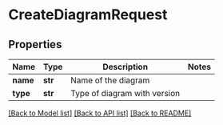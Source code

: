 # CreateDiagramRequest

## Properties
Name | Type | Description | Notes
------------ | ------------- | ------------- | -------------
**name** | **str** | Name of the diagram | 
**type** | **str** | Type of diagram with version | 

[[Back to Model list]](../README.md#documentation-for-models) [[Back to API list]](../README.md#documentation-for-api-endpoints) [[Back to README]](../README.md)

